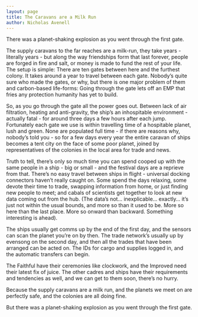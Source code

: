 ```yaml
--- 
layout: page
title: The Caravans are a Milk Run
author: Nicholas Avenell
--- 
```

There was a planet-shaking explosion as you went through the first gate.

The supply caravans to the far reaches are a milk-run, they take years - literally years - but along the way friendships form that last forever, people are forged in fire and salt, or money is made to fund the rest of your life. The setup is simple: There are ten gates between here and the furthest colony. It takes around a year to travel between each gate. Nobody’s quite sure who made the gates, or why, but there is one major problem of them and carbon-based life-forms: Going through the gate lets off an EMP that fries any protection humanity has yet to build.

So, as you go through the gate all the power goes out. Between lack of air filtration, heating and anti-gravity, the ship’s an inhospitable environment - actually fatal - for around three days a few hours after each jump. Fortunately each gate we use is within travelling time of a hospitable planet, lush and green. None are populated full time - if there are reasons why, nobody’s told you - so for a few days every year the entire caravan of ships becomes a tent city on the face of some poor planet, joined by representatives of the colonies in the local area for trade and news.

Truth to tell, there’s only so much time you can spend cooped up with the same people in a ship - big or small - and the festival days are a reprieve from that. There’s no easy travel between ships in flight - universal docking connectors haven’t really caught on. Some spend the days relaxing, some devote their time to trade, swapping information from home, or just finding new people to meet; and cabals of scientists get together to look at new data coming out from the hub. (The data’s not... inexplicable… exactly… it’s just not within the usual bounds, and more so than it used to be. More so here than the last place. More so onward than backward. Something interesting is ahead).

The ships usually get comms up by the end of the first day, and the sensors can scan the planet you’re on by then. The trade network’s usually up by evensong on the second day, and then all the trades that have been arranged can be acted on. The IDs for cargo and supplies logged in, and the automatic transfers can begin.

The Faithful have their ceremonies like clockwork, and the Improved need their latest fix of juice. The other cadres and ships have their requirements and tendencies as well, and we can get to them soon, there’s no hurry.

Because the supply caravans are a milk run, and the planets we meet on are perfectly safe, and the colonies are all doing fine.

But there was a planet-shaking explosion as you went through the first gate.